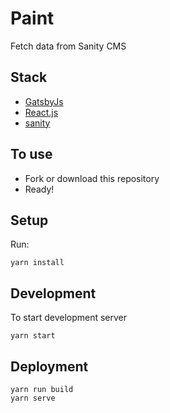 # Paint

Fetch data from Sanity CMS

## Stack

- [GatsbyJs](https://www.gatsbyjs.org/)
- [React.js](https://reactjs.org/)
- [sanity](https://www.sanity.io/)

## To use

- Fork or download this repository
- Ready!

## Setup

Run:

```
yarn install
```

## Development

To start development server

```
yarn start
```

## Deployment

```
yarn run build
yarn serve
```
